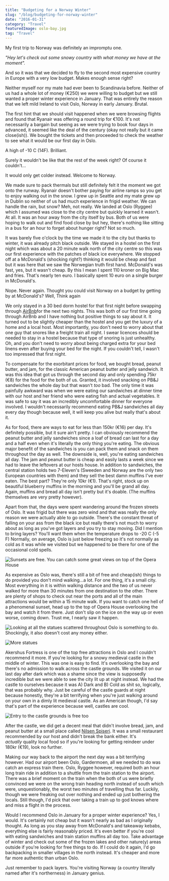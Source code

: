 ```yaml
---
title: "Budgeting for a Norway Winter"
slug: "/blog/budgeting-for-norway-winter"
date: "2016-01-31"
category: "Travel"
featuredImage: oslo-bay.jpg
tag: "Travel"
---
```

My first trip to Norway was definitely an impromptu one.

<em>"Hey let's check out some snowy country with what money we have at the moment".</em>

And so it was that we decided to fly to the second most expensive country in Europe with a very low budget. Makes enough sense right?

Neither myself nor my mate had ever been to Scandinavia before. Neither of us had a whole lot of money (€250) we were willing to budget but we still wanted a proper winter experience in January. That was entirely the reason that we left mild Ireland to visit Oslo, Norway in early January. Brutal.

The first hint that we should visit happened when we were browsing flights and found that Ryanair was offering a round trip for €100. It's not necessarily a bargain but seeing as we were trying to book four days in advanced, it seemed like the deal of the century (okay not really but it came close(ish)). We bought the tickets and then proceeded to check the weather to see what it would be our first day in Oslo.

A high of -10 C (14F). Brilliant.

Surely it wouldn't be like that the rest of the week right? Of course it couldn't...

It would only get colder instead. Welcome to Norway.

We made sure to pack thermals but still definitely felt it the moment we got onto the runway. Ryanair doesn't bother paying for airline ramps so you get to enjoy walking out in the snow. I grew up in Seattle and my mate grew up in Dublin so neither of us had much experience in frigid weather. We can handle the rain, but snow? Meh, not really. We landed at Oslo (Ryggee) which I assumed was close to the city centre but quickly learned it wasn't. At all. It was an hour away from the city itself by bus. Both of us were hoping to walk out and find food close by but hey, there's nothing like sitting in a bus for an hour to forget about hunger right? Not so much.

It was barely five o'clock by the time we made it to the city but thanks to winter, it was already pitch black outside. We stayed in a hostel on the first night which was about a 20 minute walk north of the city centre so this was our first experience with the patches of black ice everywhere. We stopped off at a McDonald's (shocking right?) thinking it would be cheap and fast but it was here that we saw the Norwegian truth first hand. McDonald's was fast, yes, but it wasn't cheap. By this I mean I spent 110 kroner on Big Mac and fries. That's nearly ten euro. I basically spent 10 euro on a single burger in McDonald's.

Nope. Never again. Thought you could visit Norway on a budget by getting by at McDonald's? Well, Think again

We only stayed in a 30 bed dorm hostel for that first night before swapping through <a href="https://www.airbnb.ie/">AirBnb</a>for the next two nights. This was both of our first time going through AirBnb and I have nothing but positive things to say about it. It turned out to be slightly cheaper than the hostel and you get the luxury of a home and a local host. Most importantly, you don't need to worry about that one guy that snores like a freight train all night. I swear licences should be needed to stay in a hostel because that type of snoring is just unhealthy. Oh, and you don't need to worry about being charged extra for your bed linens even after buying your bed for the night. If you couldn't tell, I wasn't too impressed that first night.

To compensate for the exorbitant prices for food, we bought bread, peanut butter, and jam, for the classic American peanut butter and jelly sandwich. It was this idea that got us through the second day and only spending 75kr (€8) for the food for the both of us. Granted, it involved snacking on PB&amp;J sandwiches the whole day but that wasn't <em>too</em> bad. The only time it was painfully awkward was when we were eating our sandwiches at dinner time with our host and her friend who were eating fish and actual vegetables. It was safe to say it was an incredibly uncomfortable dinner for everyone involved. I wouldn't necessarily recommend eating PB&amp;J sandwiches all day every day though because well, it will keep you alive but really that's about it.

As for food, there are ways to eat for less than 150kr (€16) per day. It's definitely possible, but it sure ain't pretty. I can obviously recommend the peanut butter and jelly sandwiches since a loaf of bread can last for a day and a half even when it's literally the only thing you're eating. The obvious major benefit of the sandwiches is you can pack them and snack on them throughout the day as well. The downside is, well, you're eating sandwiches all day. The jam and peanut butter is cheap and easily lasts a week since we had to leave the leftovers at our hosts house. In addition to sandwiches, the central station holds two 7-Eleven's (Sweeden and Norway are the only two European countries with them) and they sell the best damn muffins I've ever eaten. The best part? They're only 10kr (€1). That's right, stock up on beautiful blueberry muffins in the morning and you'll be grand all day. Again, muffins and bread all day isn't pretty but it's doable. (The muffins themselves are very pretty however).

Apart from that, the days were spent wandering around the frozen streets of Oslo. It was frigid but there was zero wind and that was really the only reason we were actually able to go outside. There's the constant threat of falling on your ass from the black ice but really there's not much to worry about as long as you've got layers and you try to stay moving. Did I mention to bring layers? You'll want them when the temperature drops to -20 C (-5 F) Normally, on average, Oslo is just below freezing so it's not normally as cold as it was while we visited but we happened to be there for one of the occasional cold spells.

![Sunsets are free. You can catch some great views on top of the Opera House](./oslo-cityscape.webp)

As expensive as Oslo was, there's still a bit of free and cheap(ish) things to do provided you don't mind walking...a lot. For one thing, it's a small city. Most everything in it is within walking distance and the two of us never walked for more than 30 minutes from one destination to the other. There are plenty of shops to check out near the ports and all of the main attractions would be within a 15 minute walk. If you want to catch one hell of a phenomenal sunset, head up to the top of Opera House overlooking the bay and watch it from there. Just don't slip on the ice on the way up or even worse, coming down. Trust me, I nearly saw it happen.

![Looking at all the statues scattered throughout Oslo is something to do. Shockingly, it also doesn't cost any money either.](./oslo-statue.webp)

![More statues](./oslo-statue2.jpg)

Akershus Fortress is one of the top free attractions in Oslo and I couldn't recommend it more. If you're looking for a snowy medieval castle in the middle of winter. This was one is easy to find. It's overlooking the bay and there's no admission to walk across the castle grounds. We visited it on our last day after dark which was a shame since the view is supposedly incredible but we were able to see the city lit up at night instead. We had the castle to ourselves because it was A) Dark and B) Cold as shit so, logically, that was probably why. Just be careful of the castle guards at night because honestly, they're a bit terrifying when you're just walking around on your own in a dimly lit medieval castle. As an American though, I'd say that's part of the experience because well, castles are cool.

![Entry to the castle grounds is free too](./oslo-castle.webp)

After the castle, we did get a decent meal that didn't involve bread, jam, and peanut butter at a small place called <a href="http://www.nilsenspiseri.no/" target="_blank">Nilsen Spiseri</a>. It was a small restaurant recommended by our host and didn't break the bank either. It's <em>actually&nbsp;</em>quality local food so if you're looking for getting reindeer under 180kr (€19), look no further.

Making our way back to the airport the next day was a bit terrifying however. Had our airport been Oslo, Gardermoen, all we needed to do was catch an express train there. Oslo, Ryggee however, required both an hour long train ride in addition to a shuttle from the train station to the airport. There was a brief moment on the train when the both of us were briefly convinced we were on the wrong train heading north instead of south which were, unquestionably, the worst two minutes of travelling thus far. Luckily, though we were freaking out over nothing and ended up just bothering the locals. Still though, I'd pick that over taking a train up to god knows where and miss a flight in the process.

Would I recommend Oslo in January for a proper winter experience? Yes, I would. It's certainly not cheap but it wasn't nearly as bad as I originally thought. As long as you stay away from McDonald's and takeaway kebabs, everything else is fairly reasonably priced. It's even better if you're cool with eating sandwiches and train station muffins all day too. Take advantage of winter and check out some of the frozen lakes and other nature(y) areas outside if you're looking for free things to do. If I could do it again, I'd go backpacking in smaller villages in the north instead. It's cheaper and more far more authentic than urban Oslo.

Just remember to pack layers. You're visiting Norway (a country literally named after it's northerness) in January genius.